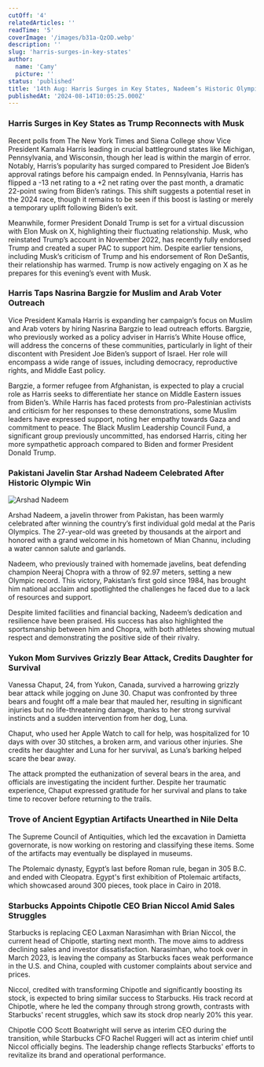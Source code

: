 ```yaml
---
cutOff: '4'
relatedArticles: ''
readTime: '5'
coverImage: '/images/b31a-QzOD.webp'
description: ''
slug: 'harris-surges-in-key-states'
author:
  name: 'Camy'
  picture: ''
status: 'published'
title: '14th Aug: Harris Surges in Key States, Nadeem’s Historic Olympic Win'
publishedAt: '2024-08-14T10:05:25.000Z'
---
```


### Harris Surges in Key States as Trump Reconnects with Musk

Recent polls from The New York Times and Siena College show Vice President Kamala Harris leading in crucial battleground states like Michigan, Pennsylvania, and Wisconsin, though her lead is within the margin of error. Notably, Harris’s popularity has surged compared to President Joe Biden’s approval ratings before his campaign ended. In Pennsylvania, Harris has flipped a -13 net rating to a +2 net rating over the past month, a dramatic 22-point swing from Biden’s ratings. This shift suggests a potential reset in the 2024 race, though it remains to be seen if this boost is lasting or merely a temporary uplift following Biden’s exit.

Meanwhile, former President Donald Trump is set for a virtual discussion with Elon Musk on X, highlighting their fluctuating relationship. Musk, who reinstated Trump’s account in November 2022, has recently fully endorsed Trump and created a super PAC to support him. Despite earlier tensions, including Musk’s criticism of Trump and his endorsement of Ron DeSantis, their relationship has warmed. Trump is now actively engaging on X as he prepares for this evening’s event with Musk.

### Harris Taps Nasrina Bargzie for Muslim and Arab Voter Outreach

Vice President Kamala Harris is expanding her campaign’s focus on Muslim and Arab voters by hiring Nasrina Bargzie to lead outreach efforts. Bargzie, who previously worked as a policy adviser in Harris’s White House office, will address the concerns of these communities, particularly in light of their discontent with President Joe Biden’s support of Israel. Her role will encompass a wide range of issues, including democracy, reproductive rights, and Middle East policy.

Bargzie, a former refugee from Afghanistan, is expected to play a crucial role as Harris seeks to differentiate her stance on Middle Eastern issues from Biden’s. While Harris has faced protests from pro-Palestinian activists and criticism for her responses to these demonstrations, some Muslim leaders have expressed support, noting her empathy towards Gaza and commitment to peace. The Black Muslim Leadership Council Fund, a significant group previously uncommitted, has endorsed Harris, citing her more sympathetic approach compared to Biden and former President Donald Trump.

### Pakistani Javelin Star Arshad Nadeem Celebrated After Historic Olympic Win

![Arshad Nadeem](/images/b31a-Q4NT.webp)

Arshad Nadeem, a javelin thrower from Pakistan, has been warmly celebrated after winning the country’s first individual gold medal at the Paris Olympics. The 27-year-old was greeted by thousands at the airport and honored with a grand welcome in his hometown of Mian Channu, including a water cannon salute and garlands.

Nadeem, who previously trained with homemade javelins, beat defending champion Neeraj Chopra with a throw of 92.97 meters, setting a new Olympic record. This victory, Pakistan’s first gold since 1984, has brought him national acclaim and spotlighted the challenges he faced due to a lack of resources and support.

Despite limited facilities and financial backing, Nadeem’s dedication and resilience have been praised. His success has also highlighted the sportsmanship between him and Chopra, with both athletes showing mutual respect and demonstrating the positive side of their rivalry.

### Yukon Mom Survives Grizzly Bear Attack, Credits Daughter for Survival

Vanessa Chaput, 24, from Yukon, Canada, survived a harrowing grizzly bear attack while jogging on June 30. Chaput was confronted by three bears and fought off a male bear that mauled her, resulting in significant injuries but no life-threatening damage, thanks to her strong survival instincts and a sudden intervention from her dog, Luna.

Chaput, who used her Apple Watch to call for help, was hospitalized for 10 days with over 30 stitches, a broken arm, and various other injuries. She credits her daughter and Luna for her survival, as Luna’s barking helped scare the bear away.

The attack prompted the euthanization of several bears in the area, and officials are investigating the incident further. Despite her traumatic experience, Chaput expressed gratitude for her survival and plans to take time to recover before returning to the trails.

### Trove of Ancient Egyptian Artifacts Unearthed in Nile Delta

The Supreme Council of Antiquities, which led the excavation in Damietta governorate, is now working on restoring and classifying these items. Some of the artifacts may eventually be displayed in museums.

The Ptolemaic dynasty, Egypt’s last before Roman rule, began in 305 B.C. and ended with Cleopatra. Egypt's first exhibition of Ptolemaic artifacts, which showcased around 300 pieces, took place in Cairo in 2018.

### Starbucks Appoints Chipotle CEO Brian Niccol Amid Sales Struggles

Starbucks is replacing CEO Laxman Narasimhan with Brian Niccol, the current head of Chipotle, starting next month. The move aims to address declining sales and investor dissatisfaction. Narasimhan, who took over in March 2023, is leaving the company as Starbucks faces weak performance in the U.S. and China, coupled with customer complaints about service and prices.

Niccol, credited with transforming Chipotle and significantly boosting its stock, is expected to bring similar success to Starbucks. His track record at Chipotle, where he led the company through strong growth, contrasts with Starbucks' recent struggles, which saw its stock drop nearly 20% this year.

Chipotle COO Scott Boatwright will serve as interim CEO during the transition, while Starbucks CFO Rachel Ruggeri will act as interim chief until Niccol officially begins. The leadership change reflects Starbucks' efforts to revitalize its brand and operational performance.

### 